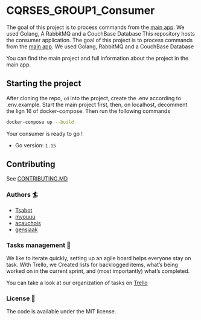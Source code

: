# CQRSES_GROUP1_Consumer


The goal of this project is to process commands from the [main app](https://github.com/HETIC-MT-P2021/CQRSES_GROUP1).
We used Golang, A RabbitMQ and a CouchBase Database
This repository hosts the consumer application.
The goal of this project is to process commands from the [main app](https://github.com/HETIC-MT-P2021/CQRSES_GROUP1).
We used Golang, RabbitMQ and a CouchBase Database

You can find the main project and full information about the project in the main app.


## Starting the project

After cloning the repo, `cd` into the project, create the .env according to .env.example.
Start the main project first, then, on localhost, decomment the lign 16 of docker-compose.
Then run the following commands

```bash
docker-compose up --build
```

Your consumer is ready to go !



- Go version: `1.15`

## Contributing

See [CONTRIBUTING.MD](https://github.com/HETIC-MT-P2021/CQRSES_GROUP1/blob/main/CONTRIBUTING.MD)



### Authors 🏄 


- [Tsabot](https://github.com/Tsabot)
- [myouuu](https://github.com/myouuu)
- [acauchois](https://github.com/acauchois)
- [gensjaak](https://github.com/gensjaak)

### Tasks management 🎨
We like to iterate quickly, setting up an agile board helps everyone stay on task.  With Trello, we Created lists for backlogged items, what’s being worked on in the current sprint, and (most importantly) what’s completed.

You can take a look at our organization of tasks on [Trello](https://trello.com/b/uY6KOh4i/go-cqrs)


### License 🔖

The code is available under the MIT license.
